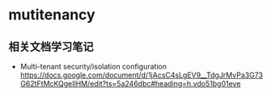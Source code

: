 # mutitenancy

## 相关文档学习笔记

- Multi-tenant security/isolation configuration
https://docs.google.com/document/d/1jAcsC4sLgEV9__TdgJrMvPa3G73G62tFtMcKQgeIlHM/edit?ts=5a246dbc#heading=h.vdo51bg01eve

